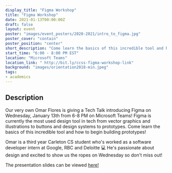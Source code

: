```yaml
---
display_title: "Figma Workshop"
title: "Figma Workshop"
date: 2021-01-13T00:00:00Z
draft: false
layout: event
poster: "images/event_posters/2020-2021/intro_to_figma.jpg"
poster_cover: "contain"
poster_position: "center"
short_description: "Come learn the basics of this incredible tool and how to begin building prototypes."
start_time: "6:00 - 8:00 PM EST"
location: "Microsoft Teams"
location_link: " http://bit.ly/ccss-figma-workshop-link"
background: "images/orientation2018-min.jpeg"
tags:
- academics
---
```


## Description

Our very own Omar Flores is giving a Tech Talk introducing Figma on Wednesday, January 13th from 6-8 PM on Microsoft Teams! Figma is currently the most used design tool in tech from vector graphics and illustrations to buttons and design systems to prototypes. Come learn the basics of this incredible tool and how to begin building prototypes!

Omar is a third year Carleton CS student who's worked as a software developer intern at Google, RBC and Deloitte :computer: He's passionate about design and excited to show us the ropes on Wednesday so don't miss out!

The presentation slides can be viewed [here!](https://www.figma.com/proto/lkkhGZa86ycSeiGRHpP6GI/CCSS-Prototyping-with-Figma-Workshop?node-id=14:16&viewport=256,-934,0.2307327836751938&scaling=contain)
